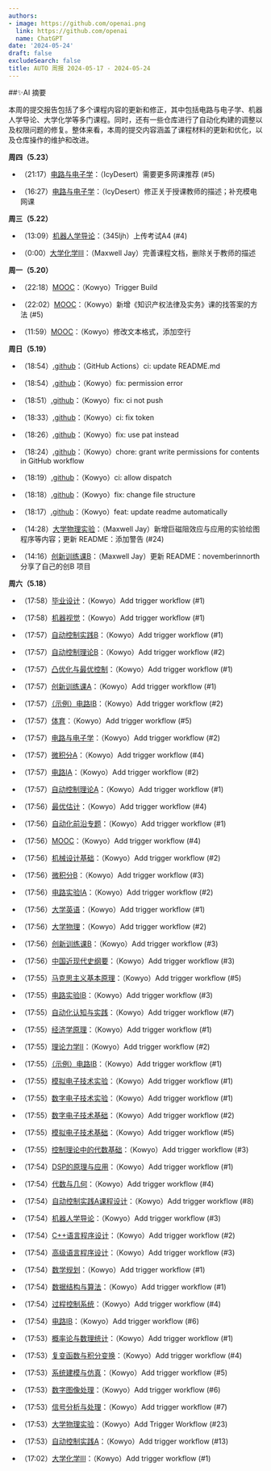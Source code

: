 ```yaml
---
authors:
- image: https://github.com/openai.png
  link: https://github.com/openai
  name: ChatGPT
date: '2024-05-24'
draft: false
excludeSearch: false
title: AUTO 周报 2024-05-17 - 2024-05-24
---
```


##✨AI 摘要

本周的提交报告包括了多个课程内容的更新和修正，其中包括电路与电子学、机器人学导论、大学化学等多门课程。同时，还有一些仓库进行了自动化构建的调整以及权限问题的修复。整体来看，本周的提交内容涵盖了课程材料的更新和优化，以及仓库操作的维护和改进。

**周四（5.23）** 

- （21:17）[电路与电子学](https://github.com/HITSZ-OpenAuto/EE1013)：（IcyDesert）需要更多网课推荐 (#5)

- （16:27）[电路与电子学](https://github.com/HITSZ-OpenAuto/EE1013)：（IcyDesert）修正关于授课教师的描述；补充模电网课

**周三（5.22）** 

- （13:09）[机器人学导论](https://github.com/HITSZ-OpenAuto/AUTO3005)：（345ljh）上传考试A4 (#4)

- （0:00）[大学化学III](https://github.com/HITSZ-OpenAuto/CHEM1012)：（Maxwell Jay）完善课程文档，删除关于教师的描述

**周一（5.20）** 

- （22:18）[MOOC](https://github.com/HITSZ-OpenAuto/MOOC)：（Kowyo）Trigger Build

- （22:02）[MOOC](https://github.com/HITSZ-OpenAuto/MOOC)：（Kowyo）新增《知识产权法律及实务》课的找答案的方法 (#5)

- （11:59）[MOOC](https://github.com/HITSZ-OpenAuto/MOOC)：（Kowyo）修改文本格式，添加空行

**周日（5.19）** 

- （18:54）[.github](https://github.com/HITSZ-OpenAuto/.github)：（GitHub Actions）ci: update README.md

- （18:54）[.github](https://github.com/HITSZ-OpenAuto/.github)：（Kowyo）fix: permission error

- （18:51）[.github](https://github.com/HITSZ-OpenAuto/.github)：（Kowyo）fix: ci not push

- （18:33）[.github](https://github.com/HITSZ-OpenAuto/.github)：（Kowyo）ci: fix token

- （18:26）[.github](https://github.com/HITSZ-OpenAuto/.github)：（Kowyo）fix: use pat instead

- （18:24）[.github](https://github.com/HITSZ-OpenAuto/.github)：（Kowyo）chore: grant write permissions for contents in GitHub workflow

- （18:19）[.github](https://github.com/HITSZ-OpenAuto/.github)：（Kowyo）ci: allow dispatch

- （18:18）[.github](https://github.com/HITSZ-OpenAuto/.github)：（Kowyo）fix: change file structure

- （18:17）[.github](https://github.com/HITSZ-OpenAuto/.github)：（Kowyo）feat: update readme automatically

- （14:28）[大学物理实验](https://github.com/HITSZ-OpenAuto/PHYS1002)：（Maxwell Jay）新增巨磁阻效应与应用的实验绘图程序等内容；更新 README：添加警告 (#24)

- （14:16）[创新训练课B](https://github.com/HITSZ-OpenAuto/AUTO2003B)：（Maxwell Jay）更新 README：novemberinnorth 分享了自己的创B 项目

**周六（5.18）** 

- （17:58）[毕业设计](https://github.com/HITSZ-OpenAuto/AUTO3099)：（Kowyo）Add trigger workflow (#1)

- （17:58）[机器视觉](https://github.com/HITSZ-OpenAuto/AUTO3006)：（Kowyo）Add trigger workflow (#1)

- （17:57）[自动控制实践B](https://github.com/HITSZ-OpenAuto/AUTO3002B)：（Kowyo）Add trigger workflow (#1)

- （17:57）[自动控制理论B](https://github.com/HITSZ-OpenAuto/AUTO3001B)：（Kowyo）Add trigger workflow (#2)

- （17:57）[凸优化与最优控制](https://github.com/HITSZ-OpenAuto/AUTO5023)：（Kowyo）Add trigger workflow (#1)

- （17:57）[创新训练课A](https://github.com/HITSZ-OpenAuto/AUTO2003A)：（Kowyo）Add trigger workflow (#1)

- （17:57）[（示例）电路IB](https://github.com/HITSZ-OpenAuto/EE1014)：（Kowyo）Add trigger workflow (#2)

- （17:57）[体育](https://github.com/HITSZ-OpenAuto/PE100X)：（Kowyo）Add trigger workflow (#5)

- （17:57）[电路与电子学](https://github.com/HITSZ-OpenAuto/EE1013)：（Kowyo）Add trigger workflow (#2)

- （17:57）[微积分A](https://github.com/HITSZ-OpenAuto/MATH1015A)：（Kowyo）Add trigger workflow (#4)

- （17:57）[电路IA](https://github.com/HITSZ-OpenAuto/EE1011A)：（Kowyo）Add trigger workflow (#2)

- （17:57）[自动控制理论A](https://github.com/HITSZ-OpenAuto/AUTO3001A)：（Kowyo）Add trigger workflow (#1)

- （17:56）[最优估计](https://github.com/HITSZ-OpenAuto/AUTO5003)：（Kowyo）Add trigger workflow (#4)

- （17:56）[自动化前沿专题](https://github.com/HITSZ-OpenAuto/AUTO3014)：（Kowyo）Add trigger workflow (#1)

- （17:56）[MOOC](https://github.com/HITSZ-OpenAuto/MOOC)：（Kowyo）Add trigger workflow (#4)

- （17:56）[机械设计基础](https://github.com/HITSZ-OpenAuto/MECH2010)：（Kowyo）Add trigger workflow (#2)

- （17:56）[微积分B](https://github.com/HITSZ-OpenAuto/MATH1015B)：（Kowyo）Add trigger workflow (#3)

- （17:56）[电路实验IA](https://github.com/HITSZ-OpenAuto/EE1012A)：（Kowyo）Add trigger workflow (#2)

- （17:56）[大学英语](https://github.com/HITSZ-OpenAuto/LANG1006)：（Kowyo）Add trigger workflow (#1)

- （17:56）[大学物理](https://github.com/HITSZ-OpenAuto/PHYS1001A)：（Kowyo）Add trigger workflow (#2)

- （17:56）[创新训练课B](https://github.com/HITSZ-OpenAuto/AUTO2003B)：（Kowyo）Add trigger workflow (#3)

- （17:56）[中国近现代史纲要](https://github.com/HITSZ-OpenAuto/GEIP1016)：（Kowyo）Add trigger workflow (#3)

- （17:55）[马克思主义基本原理](https://github.com/HITSZ-OpenAuto/GEIP1011)：（Kowyo）Add trigger workflow (#5)

- （17:55）[电路实验IB](https://github.com/HITSZ-OpenAuto/EE1012B)：（Kowyo）Add trigger workflow (#3)

- （17:55）[自动化认知与实践](https://github.com/HITSZ-OpenAuto/AUTO1001)：（Kowyo）Add trigger workflow (#7)

- （17:55）[经济学原理](https://github.com/HITSZ-OpenAuto/ECON2005F)：（Kowyo）Add trigger workflow (#1)

- （17:55）[理论力学Ⅱ](https://github.com/HITSZ-OpenAuto/EMEC1002)：（Kowyo）Add trigger workflow (#2)

- （17:55）[（示例）电路IB](https://github.com/HITSZ-OpenAuto/GEIP1018)：（Kowyo）Add trigger workflow (#1)

- （17:55）[模拟电子技术实验](https://github.com/HITSZ-OpenAuto/EE1008)：（Kowyo）Add trigger workflow (#1)

- （17:55）[数字电子技术实验](https://github.com/HITSZ-OpenAuto/EE1010)：（Kowyo）Add trigger workflow (#1)

- （17:55）[数字电子技术基础](https://github.com/HITSZ-OpenAuto/EE1009)：（Kowyo）Add trigger workflow (#2)

- （17:55）[模拟电子技术基础](https://github.com/HITSZ-OpenAuto/EE1007)：（Kowyo）Add trigger workflow (#5)

- （17:55）[控制理论中的代数基础](https://github.com/HITSZ-OpenAuto/AUTO2006)：（Kowyo）Add trigger workflow (#3)

- （17:54）[DSP的原理与应用](https://github.com/HITSZ-OpenAuto/EE3005)：（Kowyo）Add trigger workflow (#1)

- （17:54）[代数与几何](https://github.com/HITSZ-OpenAuto/MATH1002)：（Kowyo）Add trigger workflow (#4)

- （17:54）[自动控制实践A课程设计](https://github.com/HITSZ-OpenAuto/AUTO3016)：（Kowyo）Add trigger workflow (#8)

- （17:54）[机器人学导论](https://github.com/HITSZ-OpenAuto/AUTO3005)：（Kowyo）Add trigger workflow (#3)

- （17:54）[C++语言程序设计](https://github.com/HITSZ-OpenAuto/COMP2014)：（Kowyo）Add trigger workflow (#2)

- （17:54）[高级语言程序设计](https://github.com/HITSZ-OpenAuto/COMP2021)：（Kowyo）Add trigger workflow (#3)

- （17:54）[数学规划](https://github.com/HITSZ-OpenAuto/MATH3010)：（Kowyo）Add trigger workflow (#1)

- （17:54）[数据结构与算法](https://github.com/HITSZ-OpenAuto/COMP2050)：（Kowyo）Add trigger workflow (#1)

- （17:54）[过程控制系统](https://github.com/HITSZ-OpenAuto/AUTO3007)：（Kowyo）Add trigger workflow (#4)

- （17:54）[电路IB](https://github.com/HITSZ-OpenAuto/EE1011B)：（Kowyo）Add trigger workflow (#6)

- （17:53）[概率论与数理统计](https://github.com/HITSZ-OpenAuto/MATH1004)：（Kowyo）Add trigger workflow (#1)

- （17:53）[复变函数与积分变换](https://github.com/HITSZ-OpenAuto/MATH1005)：（Kowyo）Add trigger workflow (#4)

- （17:53）[系统建模与仿真](https://github.com/HITSZ-OpenAuto/AUTO3004)：（Kowyo）Add trigger workflow (#5)

- （17:53）[数字图像处理](https://github.com/HITSZ-OpenAuto/AUTO3003)：（Kowyo）Add trigger workflow (#6)

- （17:53）[信号分析与处理](https://github.com/HITSZ-OpenAuto/AUTO2005)：（Kowyo）Add trigger workflow (#7)

- （17:53）[大学物理实验](https://github.com/HITSZ-OpenAuto/PHYS1002)：（Kowyo）Add Trigger Workflow (#23)

- （17:53）[自动控制实践A](https://github.com/HITSZ-OpenAuto/AUTO3002A)：（Kowyo）Add trigger workflow (#13)

- （17:02）[大学化学III](https://github.com/HITSZ-OpenAuto/CHEM1012)：（Kowyo）Add trigger workflow (#1)


